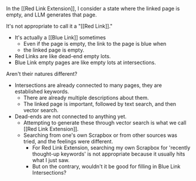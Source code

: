 
In the [[Red Link Extension]], I consider a state where the linked page is empty, and LLM generates that page.

It's not appropriate to call it a "[[Red Link]]."
- It's actually a [[Blue Link]] sometimes
    - Even if the page is empty, the link to the page is blue when
    - the linked page is empty.
- Red Links are like dead-end empty lots.
- Blue Link empty pages are like empty lots at intersections.

Aren't their natures different?
- Intersections are already connected to many pages, they are established keywords.
    - There are already multiple descriptions about them.
    - The linked page is important, followed by text search, and then vector search.
- Dead-ends are not connected to anything yet.
    - Attempting to generate these through vector search is what we call [[Red Link Extension]].
    - Searching from one's own Scrapbox or from other sources was tried, and the feelings were different.
        - For Red Link Extension, searching my own Scrapbox for 'recently thought-up keywords' is not appropriate because it usually hits what I just saw.
        - But on the contrary, wouldn't it be good for filling in Blue Link Intersections?
